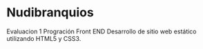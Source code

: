 # Nudibranquios

Evaluacion 1 Progración Front END
Desarrollo de sitio web estático utilizando HTML5 y CSS3.
